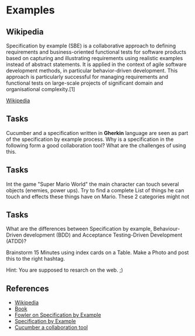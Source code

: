 # Examples

## Wikipedia

Specification by example (SBE) is a collaborative approach to defining requirements and business-oriented functional tests for software products based on capturing and illustrating requirements using realistic examples instead of abstract statements. It is applied in the context of agile software development methods, in particular behavior-driven development. This approach is particularly successful for managing requirements and functional tests on large-scale projects of significant domain and organisational complexity.[1]

[Wikipedia](https://en.wikipedia.org/wiki/Specification_by_example)

## Tasks

Cucumber and a specification written in **Gherkin** language are seen as part of the specification by example process. Why is a specification in the following form a good collaboration tool? What are the challenges of using this.

## Tasks

Int the game "Super Mario World" the main character can touch several objects (enemies, power ups). Try to find a complete List of things he can touch and effects these things have on Mario. These 2 categories might not

## Tasks

What are the differences between Specification by example, Behaviour-Driven development (BDD) and Acceptance Testing-Driven Development (ATDD)?

Brainstorm 15 Minutes using index cards on a Table. Make a Photo and post this to the right hashtag.

Hint: You are supposed to resarch on the web. ;)

## References

* [Wikipedia](https://en.wikipedia.org/wiki/Specification_by_example)
* [Book](http://specificationbyexample.com/)
* [Fowler on Specification by Example](http://martinfowler.com/bliki/SpecificationByExample.html)
* [Specification by Example](http://www.thoughtworks.com/de/insights/blog/specification-example)
* [Cucumber a collaboration tool](https://cucumber.io/blog/2014/03/03/the-worlds-most-misunderstood-collaboration-tool)

